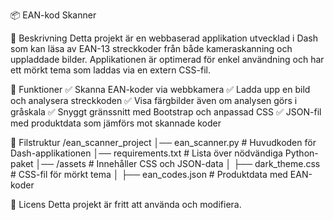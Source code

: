 📦 EAN-kod Skanner

📝 Beskrivning
Detta projekt är en webbaserad applikation utvecklad i Dash som kan läsa av EAN-13 streckkoder från både kameraskanning och uppladdade bilder. Applikationen är optimerad för enkel användning och har ett mörkt tema som laddas via en extern CSS-fil.

🚀 Funktioner
✅ Skanna EAN-koder via webbkamera
✅ Ladda upp en bild och analysera streckkoden
✅ Visa färgbilder även om analysen görs i gråskala
✅ Snyggt gränssnitt med Bootstrap och anpassad CSS
✅ JSON-fil med produktdata som jämförs mot skannade koder

📁 Filstruktur
/ean_scanner_project
│── ean_scanner.py        # Huvudkoden för Dash-applikationen
│── requirements.txt      # Lista över nödvändiga Python-paket
│── /assets               # Innehåller CSS och JSON-data
│   ├── dark_theme.css    # CSS-fil för mörkt tema
│   ├── ean_codes.json    # Produktdata med EAN-koder



📜 Licens
Detta projekt är fritt att använda och modifiera.

